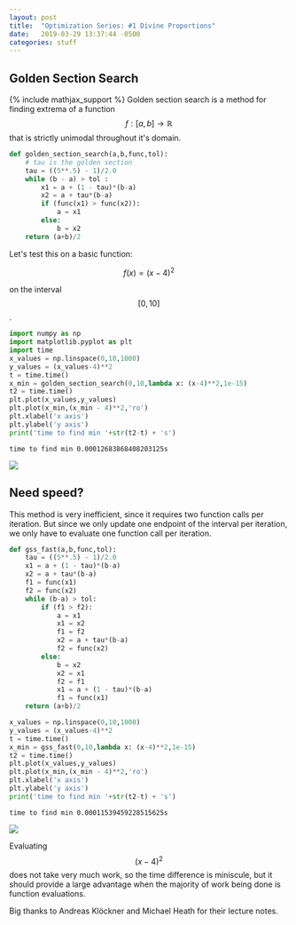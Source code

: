 ```yaml
---
layout: post
title:  "Optimization Series: #1 Divine Proportions"
date:   2019-03-29 13:37:44 -0500
categories: stuff
---
```

## Golden Section Search
{% include mathjax_support %}
Golden section search is a method for finding extrema of a function $$f:[a,b] \rightarrow \mathbb{R}$$ that is strictly unimodal throughout it's domain.


```python
def golden_section_search(a,b,func,tol):
    # tau is the golden section
    tau = ((5**.5) - 1)/2.0
    while (b - a) > tol :
        x1 = a + (1 - tau)*(b-a)
        x2 = a + tau*(b-a)
        if (func(x1) > func(x2)):
            a = x1
        else:
            b = x2
    return (a+b)/2
```

Let's test this on a basic function:

$$f(x) = (x-4)^2$$

 on the interval $$[0,10]$$.


```python
import numpy as np
import matplotlib.pyplot as plt
import time
x_values = np.linspace(0,10,1000)
y_values = (x_values-4)**2
t = time.time()
x_min = golden_section_search(0,10,lambda x: (x-4)**2,1e-15)
t2 = time.time()
plt.plot(x_values,y_values)
plt.plot(x_min,(x_min - 4)**2,'ro')
plt.xlabel('x axis')
plt.ylabel('y axis')
print('time to find min '+str(t2-t) + 's')
```

    time to find min 0.00012683868408203125s



<img src="{{site.baseurl}}/assets/output_4_1.png">


## Need speed?

This method is very inefficient, since it requires two function calls per iteration. But since we only update one endpoint of the interval per iteration, we only have to evaluate one function call per iteration.


```python
def gss_fast(a,b,func,tol):
    tau = ((5**.5) - 1)/2.0
    x1 = a + (1 - tau)*(b-a)
    x2 = a + tau*(b-a)
    f1 = func(x1)
    f2 = func(x2)
    while (b-a) > tol:
        if (f1 > f2):
            a = x1
            x1 = x2
            f1 = f2
            x2 = a + tau*(b-a)
            f2 = func(x2)
        else:
            b = x2
            x2 = x1
            f2 = f1
            x1 = a + (1 - tau)*(b-a)
            f1 = func(x1)
    return (a+b)/2
```


```python
x_values = np.linspace(0,10,1000)
y_values = (x_values-4)**2
t = time.time()
x_min = gss_fast(0,10,lambda x: (x-4)**2,1e-15)
t2 = time.time()
plt.plot(x_values,y_values)
plt.plot(x_min,(x_min - 4)**2,'ro')
plt.xlabel('x axis')
plt.ylabel('y axis')
print('time to find min '+str(t2-t) + 's')
```

    time to find min 0.00011539459228515625s



<img src="{{site.baseurl}}/assets/output_8_1.png">


Evaluating $$(x-4)^2$$ does not take very much work, so the time difference is miniscule, but it should provide a large advantage when the majority of work being done is function evaluations.

Big thanks to Andreas Klöckner and Michael Heath for their lecture notes.
